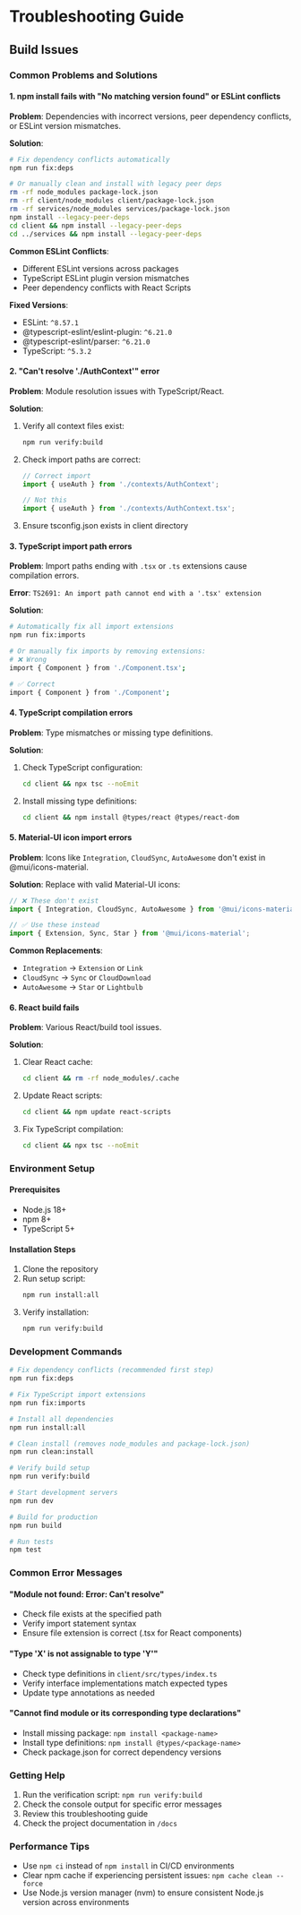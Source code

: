 # Troubleshooting Guide

## Build Issues

### Common Problems and Solutions

#### 1. npm install fails with "No matching version found" or ESLint conflicts

**Problem**: Dependencies with incorrect versions, peer dependency conflicts, or ESLint version mismatches.

**Solution**:
```bash
# Fix dependency conflicts automatically
npm run fix:deps

# Or manually clean and install with legacy peer deps
rm -rf node_modules package-lock.json
rm -rf client/node_modules client/package-lock.json
rm -rf services/node_modules services/package-lock.json
npm install --legacy-peer-deps
cd client && npm install --legacy-peer-deps
cd ../services && npm install --legacy-peer-deps
```

**Common ESLint Conflicts**:
- Different ESLint versions across packages
- TypeScript ESLint plugin version mismatches
- Peer dependency conflicts with React Scripts

**Fixed Versions**:
- ESLint: `^8.57.1`
- @typescript-eslint/eslint-plugin: `^6.21.0`
- @typescript-eslint/parser: `^6.21.0`
- TypeScript: `^5.3.2`

#### 2. "Can't resolve './AuthContext'" error

**Problem**: Module resolution issues with TypeScript/React.

**Solution**:
1. Verify all context files exist:
   ```bash
   npm run verify:build
   ```

2. Check import paths are correct:
   ```typescript
   // Correct import
   import { useAuth } from './contexts/AuthContext';
   
   // Not this
   import { useAuth } from './contexts/AuthContext.tsx';
   ```

3. Ensure tsconfig.json exists in client directory

#### 3. TypeScript import path errors

**Problem**: Import paths ending with `.tsx` or `.ts` extensions cause compilation errors.

**Error**: `TS2691: An import path cannot end with a '.tsx' extension`

**Solution**:
```bash
# Automatically fix all import extensions
npm run fix:imports

# Or manually fix imports by removing extensions:
# ❌ Wrong
import { Component } from './Component.tsx';

# ✅ Correct  
import { Component } from './Component';
```

#### 4. TypeScript compilation errors

**Problem**: Type mismatches or missing type definitions.

**Solution**:
1. Check TypeScript configuration:
   ```bash
   cd client && npx tsc --noEmit
   ```

2. Install missing type definitions:
   ```bash
   cd client && npm install @types/react @types/react-dom
   ```

#### 5. Material-UI icon import errors

**Problem**: Icons like `Integration`, `CloudSync`, `AutoAwesome` don't exist in @mui/icons-material.

**Solution**:
Replace with valid Material-UI icons:
```typescript
// ❌ These don't exist
import { Integration, CloudSync, AutoAwesome } from '@mui/icons-material';

// ✅ Use these instead
import { Extension, Sync, Star } from '@mui/icons-material';
```

**Common Replacements**:
- `Integration` → `Extension` or `Link`
- `CloudSync` → `Sync` or `CloudDownload`
- `AutoAwesome` → `Star` or `Lightbulb`

#### 6. React build fails

**Problem**: Various React/build tool issues.

**Solution**:
1. Clear React cache:
   ```bash
   cd client && rm -rf node_modules/.cache
   ```

2. Update React scripts:
   ```bash
   cd client && npm update react-scripts
   ```

3. Fix TypeScript compilation:
   ```bash
   cd client && npx tsc --noEmit
   ```

### Environment Setup

#### Prerequisites
- Node.js 18+ 
- npm 8+
- TypeScript 5+

#### Installation Steps
1. Clone the repository
2. Run setup script:
   ```bash
   npm run install:all
   ```
3. Verify installation:
   ```bash
   npm run verify:build
   ```

### Development Commands

```bash
# Fix dependency conflicts (recommended first step)
npm run fix:deps

# Fix TypeScript import extensions
npm run fix:imports

# Install all dependencies
npm run install:all

# Clean install (removes node_modules and package-lock.json)
npm run clean:install

# Verify build setup
npm run verify:build

# Start development servers
npm run dev

# Build for production
npm run build

# Run tests
npm test
```

### Common Error Messages

#### "Module not found: Error: Can't resolve"
- Check file exists at the specified path
- Verify import statement syntax
- Ensure file extension is correct (.tsx for React components)

#### "Type 'X' is not assignable to type 'Y'"
- Check type definitions in `client/src/types/index.ts`
- Verify interface implementations match expected types
- Update type annotations as needed

#### "Cannot find module or its corresponding type declarations"
- Install missing package: `npm install <package-name>`
- Install type definitions: `npm install @types/<package-name>`
- Check package.json for correct dependency versions

### Getting Help

1. Run the verification script: `npm run verify:build`
2. Check the console output for specific error messages
3. Review this troubleshooting guide
4. Check the project documentation in `/docs`

### Performance Tips

- Use `npm ci` instead of `npm install` in CI/CD environments
- Clear npm cache if experiencing persistent issues: `npm cache clean --force`
- Use Node.js version manager (nvm) to ensure consistent Node.js version across environments